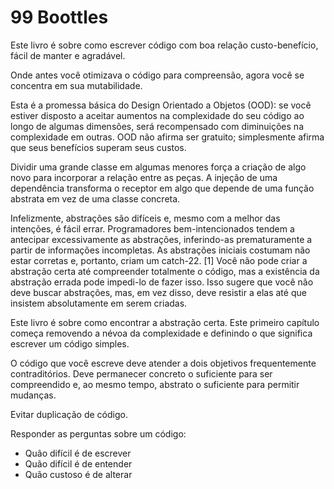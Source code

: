 # 99 Boottles

Este livro é sobre como escrever código com boa relação custo-benefício, fácil de manter e agradável.

Onde antes você otimizava o código para compreensão, agora você se concentra em sua mutabilidade.

Esta é a promessa básica do Design Orientado a Objetos (OOD): se você estiver disposto a aceitar aumentos na complexidade do seu código ao longo de algumas dimensões, será recompensado com diminuições na complexidade em outras. OOD não afirma ser gratuito; simplesmente afirma que seus benefícios superam seus custos.

Dividir uma grande classe em algumas menores força a criação de algo novo para incorporar a relação entre as peças. A injeção de uma dependência transforma o receptor em algo que depende de uma função abstrata em vez de uma classe concreta.

Infelizmente, abstrações são difíceis e, mesmo com a melhor das intenções, é fácil errar. Programadores bem-intencionados tendem a antecipar excessivamente as abstrações, inferindo-as prematuramente a partir de informações incompletas. As abstrações iniciais costumam não estar corretas e, portanto, criam um catch-22. [1] Você não pode criar a abstração certa até compreender totalmente o código, mas a existência da abstração errada pode impedi-lo de fazer isso. Isso sugere que você não deve buscar abstrações, mas, em vez disso, deve resistir a elas até que insistem absolutamente em serem criadas.

Este livro é sobre como encontrar a abstração certa. Este primeiro capítulo começa removendo a névoa da complexidade e definindo o que significa escrever um código simples.

O código que você escreve deve atender a dois objetivos frequentemente contraditórios. Deve permanecer concreto o suficiente para ser compreendido e, ao mesmo tempo, abstrato o suficiente para permitir mudanças.

Evitar duplicação de código.

Responder as perguntas sobre um código:
- Quão difícil é de escrever
- Quão difícil é de entender
- Quão custoso é de alterar


